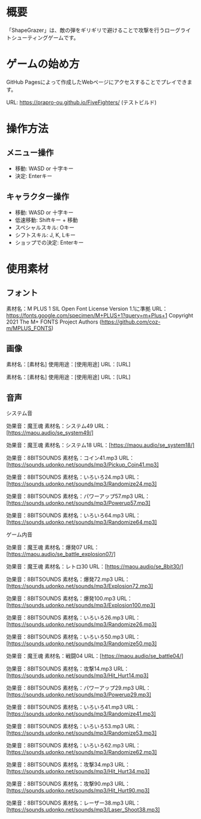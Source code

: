 # 概要
「ShapeGrazer」は、敵の弾をギリギリで避けることで攻撃を行うローグライトシューティングゲームです。

# ゲームの始め方
GitHub Pagesによって作成したWebページにアクセスすることでプレイできます。

URL: https://prapro-ou.github.io/FiveFighters/ (テストビルド)

# 操作方法
## メニュー操作
- 移動: WASD or 十字キー
- 決定: Enterキー

## キャラクター操作
- 移動: WASD or 十字キー
- 低速移動: Shiftキー + 移動
- スペシャルスキル: Oキー
- シフトスキル: J, K, Lキー
- ショップでの決定: Enterキー

# 使用素材
## フォント
素材名：M PLUS 1
SIL Open Font License Version 1.1に準拠
URL：https://fonts.google.com/specimen/M+PLUS+1?query=m+Plus+1
Copyright 2021 The M+ FONTS Project Authors (https://github.com/coz-m/MPLUS_FONTS)

## 画像
素材名：[素材名]
使用用途：[使用用途]
URL：[URL]

素材名：[素材名]
使用用途：[使用用途]
URL：[URL]

## 音声
システム音

効果音：魔王魂
素材名：システム49
URL：[https://maou.audio/se_system49/]

効果音：魔王魂
素材名：システム18
URL：[https://maou.audio/se_system18/]

効果音：8BITSOUNDS
素材名：コイン41.mp3
URL：[https://sounds.udonko.net/sounds/mp3/Pickup_Coin41.mp3]

効果音：8BITSOUNDS
素材名：いろいろ24.mp3
URL：[https://sounds.udonko.net/sounds/mp3/Randomize24.mp3]

効果音：8BITSOUNDS
素材名：パワーアップ57.mp3
URL：[https://sounds.udonko.net/sounds/mp3/Powerup57.mp3]

効果音：8BITSOUNDS
素材名：いろいろ64.mp3
URL：[https://sounds.udonko.net/sounds/mp3/Randomize64.mp3]

ゲーム内音

効果音：魔王魂
素材名：爆発07
URL：[https://maou.audio/se_battle_explosion07/]

効果音：魔王魂
素材名：レトロ30
URL：[https://maou.audio/se_8bit30/]

効果音：8BITSOUNDS
素材名：爆発72.mp3
URL：[https://sounds.udonko.net/sounds/mp3/Explosion72.mp3]

効果音：8BITSOUNDS
素材名：爆発100.mp3
URL：[https://sounds.udonko.net/sounds/mp3/Explosion100.mp3]

効果音：8BITSOUNDS
素材名：いろいろ26.mp3
URL：[https://sounds.udonko.net/sounds/mp3/Randomize26.mp3]

効果音：8BITSOUNDS
素材名：いろいろ50.mp3
URL：[https://sounds.udonko.net/sounds/mp3/Randomize50.mp3]

効果音：魔王魂
素材名：戦闘04
URL：[https://maou.audio/se_battle04/]

効果音：8BITSOUNDS
素材名：攻撃14.mp3
URL：[https://sounds.udonko.net/sounds/mp3/Hit_Hurt14.mp3]

効果音：8BITSOUNDS
素材名：パワーアップ29.mp3
URL：[https://sounds.udonko.net/sounds/mp3/Powerup29.mp3]

効果音：8BITSOUNDS
素材名：いろいろ41.mp3
URL：[https://sounds.udonko.net/sounds/mp3/Randomize41.mp3]

効果音：8BITSOUNDS
素材名：いろいろ53.mp3
URL：[https://sounds.udonko.net/sounds/mp3/Randomize53.mp3]

効果音：8BITSOUNDS
素材名：いろいろ62.mp3
URL：[https://sounds.udonko.net/sounds/mp3/Randomize62.mp3]

効果音：8BITSOUNDS
素材名：攻撃34.mp3
URL：[https://sounds.udonko.net/sounds/mp3/Hit_Hurt34.mp3]

効果音：8BITSOUNDS
素材名：攻撃90.mp3
URL：[https://sounds.udonko.net/sounds/mp3/Hit_Hurt90.mp3]

効果音：8BITSOUNDS
素材名：レーザー38.mp3
URL：[https://sounds.udonko.net/sounds/mp3/Laser_Shoot38.mp3]
